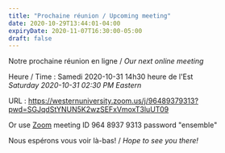 ```yaml
---
title: "Prochaine réunion / Upcoming meeting"
date: 2020-10-29T13:44:01-04:00
expiryDate: 2020-11-07T16:30:00-05:00
draft: false
---
```


Notre prochaine réunion en ligne / _Our next online meeting_

Heure / Time
: Samedi 2020-10-31 14h30 heure de l'Est  
  _Saturday 2020-10-31 02:30 PM Eastern_

URL
: https://westernuniversity.zoom.us/j/96489379313?pwd=SGJqdStYNUN5K2wzSEFxVmoxT3luUT09

Or use [Zoom](https://zoom.us/) meeting ID 964 8937 9313 password "ensemble"
<!--more-->

Nous espérons vous voir là-bas! / _Hope to see you there!_
